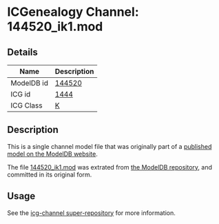 # ICGenealogy Channel: 144520\_ik1.mod

## Details

Name | Description
---- | -----------
ModelDB id | [144520](http://senselab.med.yale.edu/ModelDB/ShowModel.cshtml?model=144520)
ICG id | [1444](http://icg.neurotheory.ox.ac.uk/channels/1/1444)
ICG Class | [K](http://icg.neurotheory.ox.ac.uk/channels/1)

## Description

This is a single channel model file that was originally part of a [published model on the ModelDB website](http://senselab.med.yale.edu/mModelDB/ShowModel.cshtml?model=144520).

The file [144520\_ik1.mod](144520_ik1.mod) was extrated from [the ModelDB repository](http://senselab.med.yale.edu/ModelDB/ShowModel.cshtml?model=144520), and committed in its original form.

## Usage

See the [icg-channel super-repository](https://github.com/icgenealogy/icg-channels) for more information.